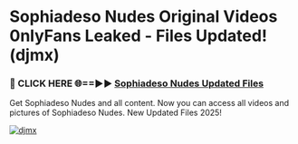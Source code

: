 # Sophiadeso Nudes Original Videos 0nlyFans Leaked - Files Updated! (djmx)

<h3>🔴 CLICK HERE 🌐==►► <a href="https://tinyurl.com/52m3yx9h" rel="nofollow">Sophiadeso Nudes Updated Files</a></h3>

Get Sophiadeso Nudes and all content. Now you can access all videos and pictures of Sophiadeso Nudes. New Updated Files 2025!

[![djmx](https://i.imgur.com/TnHtlc8.gif)](https://tinyurl.com/52m3yx9h)
